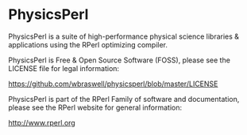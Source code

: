 PhysicsPerl
===========

PhysicsPerl is a suite of high-performance physical science libraries &amp; applications using the RPerl optimizing compiler.

PhysicsPerl is Free & Open Source Software (FOSS), please see the LICENSE file for legal information:

<a href="https://github.com/wbraswell/physicsperl/blob/master/LICENSE">https://github.com/wbraswell/physicsperl/blob/master/LICENSE</a>

PhysicsPerl is part of the RPerl Family of software and documentation, please see the RPerl website for general information:

<a href="http://www.rperl.org">http://www.rperl.org</a>